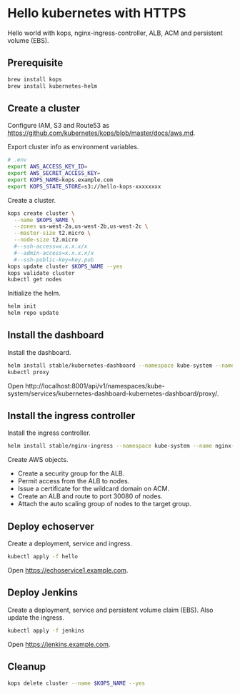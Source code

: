 # Hello kubernetes with HTTPS

Hello world with kops, nginx-ingress-controller, ALB, ACM and persistent volume (EBS).

## Prerequisite

```sh
brew install kops
brew install kubernetes-helm
```

## Create a cluster

Configure IAM, S3 and Route53 as https://github.com/kubernetes/kops/blob/master/docs/aws.md.

Export cluster info as environment variables.

```sh
# .env
export AWS_ACCESS_KEY_ID=
export AWS_SECRET_ACCESS_KEY=
export KOPS_NAME=kops.example.com
export KOPS_STATE_STORE=s3://hello-kops-xxxxxxxx
```

Create a cluster.

```sh
kops create cluster \
  --name $KOPS_NAME \
  --zones us-west-2a,us-west-2b,us-west-2c \
  --master-size t2.micro \
  --node-size t2.micro
  #--ssh-access=x.x.x.x/x
  #--admin-access=x.x.x.x/x
  #--ssh-public-key=key.pub
kops update cluster $KOPS_NAME --yes
kops validate cluster
kubectl get nodes
```

Initialize the helm.

```sh
helm init
helm repo update
```

## Install the dashboard

Install the dashboard.

```sh
helm install stable/kubernetes-dashboard --namespace kube-system --name kubernetes-dashboard
kubectl proxy
```

Open http://localhost:8001/api/v1/namespaces/kube-system/services/kubernetes-dashboard-kubernetes-dashboard/proxy/.

## Install the ingress controller

Install the ingress controller.

```sh
helm install stable/nginx-ingress --namespace kube-system --name nginx-ingress -f helm-nginx-ingress-config.yaml
```

Create AWS objects.

- Create a security group for the ALB.
- Permit access from the ALB to nodes. 
- Issue a certificate for the wildcard domain on ACM.
- Create an ALB and route to port 30080 of nodes.
- Attach the auto scaling group of nodes to the target group.

## Deploy echoserver

Create a deployment, service and ingress.

```sh
kubectl apply -f hello
```

Open https://echoservice1.example.com.

## Deploy Jenkins

Create a deployment, service and persistent volume claim (EBS).
Also update the ingress.

```sh
kubectl apply -f jenkins
```

Open https://jenkins.example.com.

## Cleanup

```sh
kops delete cluster --name $KOPS_NAME --yes
```
